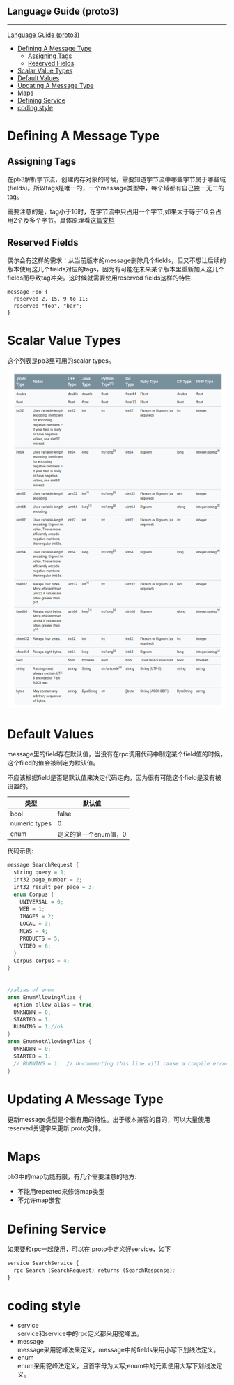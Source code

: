 Language Guide (proto3)
-----------------------------
-----------------------------

[Language Guide (proto3)](https://developers.google.com/protocol-buffers/docs/proto3)

<!-- TOC -->

- [Defining A Message Type](#defining-a-message-type)
    - [Assigning Tags](#assigning-tags)
    - [Reserved Fields](#reserved-fields)
- [Scalar Value Types](#scalar-value-types)
- [Default Values](#default-values)
- [Updating A Message Type](#updating-a-message-type)
- [Maps](#maps)
- [Defining Service](#defining-service)
- [coding style](#coding-style)

<!-- /TOC -->

# Defining A Message Type

##  Assigning Tags  

在pb3解析字节流，创建内存对象的时候，需要知道字节流中哪些字节属于哪些域(fields)。所以tags是唯一的，一个message类型中，每个域都有自己独一无二的tag。

需要注意的是，tag小于16时，在字节流中只占用一个字节;如果大于等于16,会占用2个及多个字节。具体原理看[这篇文档](https://developers.google.com/protocol-buffers/docs/encoding)


## Reserved Fields

偶尔会有这样的需求：从当前版本的message删除几个fields，但又不想让后续的版本使用这几个fields对应的tags，因为有可能在未来某个版本里重新加入这几个fields而导致tag冲突。这时候就需要使用reserved fields这样的特性.

```protocol buffers
message Foo {
  reserved 2, 15, 9 to 11;
  reserved "foo", "bar";
}
```


# Scalar Value Types

这个列表是pb3里可用的scalar types。

![scalar-types](pics/scalar-types.png)


# Default Values

message里的field存在默认值，当没有在rpc调用代码中制定某个field值的时候，这个filed的值会被制定为默认值。

不应该根据field是否是默认值来决定代码走向，因为很有可能这个field是没有被设置的。

|类型|默认值|
|-|-|
|bool|false|
|numeric types|0|
|enum|定义的第一个enum值，0|


代码示例:
```c
message SearchRequest {
  string query = 1;
  int32 page_number = 2;
  int32 result_per_page = 3;
  enum Corpus {
    UNIVERSAL = 0;
    WEB = 1;
    IMAGES = 2;
    LOCAL = 3;
    NEWS = 4;
    PRODUCTS = 5;
    VIDEO = 6;
  }
  Corpus corpus = 4;
}


//alias of enum
enum EnumAllowingAlias {
  option allow_alias = true;
  UNKNOWN = 0;
  STARTED = 1;
  RUNNING = 1;//ok
}
enum EnumNotAllowingAlias {
  UNKNOWN = 0;
  STARTED = 1;
  // RUNNING = 1;  // Uncommenting this line will cause a compile error inside Google and a warning message outside.
}
```


# Updating A Message Type


更新message类型是个很有用的特性。出于版本兼容的目的，可以大量使用reserved关键字来更新.proto文件。



# Maps

pb3中的map功能有限，有几个需要注意的地方:

* 不能用repeated来修饰map类型
* 不允许map嵌套  

# Defining Service

如果要和rpc一起使用，可以在.proto中定义好service，如下

```pb
service SearchService {
  rpc Search (SearchRequest) returns (SearchResponse);
}
```


# coding style

* service  
service和service中的rpc定义都采用驼峰法。
* message  
message采用驼峰法来定义，message中的fields采用小写下划线法定义。
* enum  
enum采用驼峰法定义，且首字母为大写;enum中的元素使用大写下划线法定义。